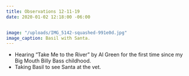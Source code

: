 ```yaml
---
title: Observations 12-11-19
date: 2020-01-02 12:18:00 -06:00


image: "/uploads/IMG_5142-squashed-991e0d.jpg"
image_caption: Basil with Santa.
---
```


- Hearing “Take Me to the River” by Al Green for the first time since my Big Mouth Billy Bass childhood.
- Taking Basil to see Santa at the vet.